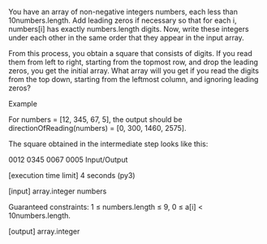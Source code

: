 You have an array of non-negative integers numbers, each less than 10numbers.length. Add leading zeros if necessary so that for each i, numbers[i] has exactly numbers.length digits. Now, write these integers under each other in the same order that they appear in the input array.

From this process, you obtain a square that consists of digits. If you read them from left to right, starting from the topmost row, and drop the leading zeros, you get the initial array. What array will you get if you read the digits from the top down, starting from the leftmost column, and ignoring leading zeros?

Example

For numbers = [12, 345, 67, 5], the output should be
directionOfReading(numbers) = [0, 300, 1460, 2575].

The square obtained in the intermediate step looks like this:

0012
0345
0067
0005
Input/Output

[execution time limit] 4 seconds (py3)

[input] array.integer numbers

Guaranteed constraints:
1 ≤ numbers.length ≤ 9,
0 ≤ a[i] < 10numbers.length.

[output] array.integer
